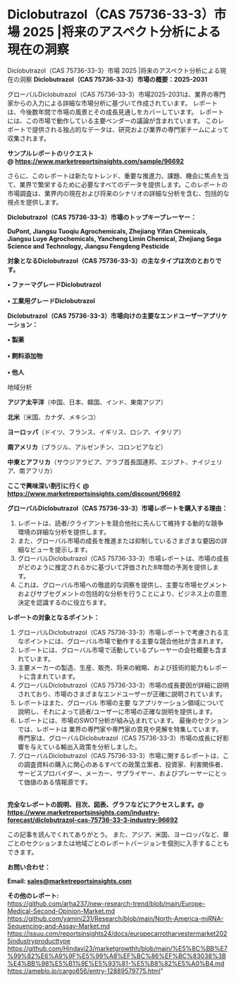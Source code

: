 # Diclobutrazol（CAS 75736-33-3）市場 2025 |将来のアスペクト分析による現在の洞察
Diclobutrazol（CAS 75736-33-3）市場 2025 |将来のアスペクト分析による現在の洞察
<strong><b>Diclobutrazol（CAS 75736-33-3）市場の概要：2025-2031</b></strong>

グローバルDiclobutrazol（CAS 75736-33-3）市場2025-2031は、業界の専門家からの入力による詳細な市場分析に基づいて作成されています。 レポートは、今後数年間で市場の風景とその成長見通しをカバーしています。 レポートには、この市場で動作している主要ベンダーの議論が含まれています。 このレポートで提供される独占的なデータは、研究および業界の専門家チームによって収集されます。

<strong>サンプルレポートのリクエスト @ <a href=https://www.marketreportsinsights.com/sample/96692>https://www.marketreportsinsights.com/sample/96692</a></strong>

さらに、このレポートは新たなトレンド、重要な推進力、課題、機会に焦点を当て、業界で繁栄するために必要なすべてのデータを提供します。このレポートの市場調査は、業界内の現在および将来のシナリオの詳細な分析を含む、包括的な視点を提供します。

<strong>Diclobutrazol（CAS 75736-33-3）市場のトップキープレーヤー：</strong>

<strong>DuPont, Jiangsu Tuoqiu Agrochemicals, Zhejiang Yifan Chemicals, Jiangsu Luye Agrochemicals, Yancheng Limin Chemical, Zhejiang Sega Science and Technology, Jiangsu Fengdeng Pesticide</strong>

<strong><b>対象となるDiclobutrazol（CAS 75736-33-3）の主なタイプは次のとおりです。</b></strong>

<strong>• ファーマグレードDiclobutrazol<br><br>• 工業用グレードDiclobutrazol</strong>

<strong><b>Diclobutrazol（CAS 75736-33-3）市場向けの主要なエンドユーザーアプリケーション：</b></strong>

<strong>• 製薬<br><br>• 飼料添加物<br><br>• 他人</strong>

 地域分析

<strong><b>アジア太平洋</b></strong>（中国、日本、韓国、インド、東南アジア）

<strong><b>北米</b></strong>（米国、カナダ、メキシコ）

<strong><b>ヨーロッパ</b></strong>（ドイツ、フランス、イギリス、ロシア、イタリア）

<strong><b>南アメリカ</b></strong>（ブラジル、アルゼンチン、コロンビアなど）

<strong><b>中東とアフリカ</b></strong>（サウジアラビア、アラブ首長国連邦、エジプト、ナイジェリア、南アフリカ）

<strong>ここで興味深い割引に行く @ <a href=https://www.marketreportsinsights.com/discount/96692>https://www.marketreportsinsights.com/discount/96692</a></strong>

<strong><b>グローバルDiclobutrazol（CAS 75736-33-3）市場レポートを購入する理由：</b></strong>
<ol>
  <li>レポートは、読者/クライアントを競合他社に先んじて維持する動的な競争環境の詳細な分析を提供します。</li>
  <li>また、グローバル市場の成長を推進または抑制しているさまざまな要因の詳細なビューを提示します。</li>
  <li>グローバルDiclobutrazol（CAS 75736-33-3）市場レポートは、市場の成長がどのように推定されるかに基づいて評価された8年間の予測を提供します。</li>
  <li>これは、グローバル市場への徹底的な洞察を提供し、主要な市場セグメントおよびサブセグメントの包括的な分析を行うことにより、ビジネス上の意思決定を認識するのに役立ちます。</li>
</ol>
<strong><b>レポートの対象となるポイント：</b></strong>
<ol>
  <li>グローバルDiclobutrazol（CAS 75736-33-3）市場レポートで考慮される主なポイントには、グローバル市場で動作する主要な競合他社が含まれます。</li>
  <li>レポートには、グローバル市場で活動しているプレーヤーの会社概要も含まれています。</li>
  <li>主要メーカーの製造、生産、販売、将来の戦略、および技術的能力もレポートに含まれています。</li>
  <li>グローバルDiclobutrazol（CAS 75736-33-3）市場の成長要因が詳細に説明されており、市場のさまざまなエンドユーザーが正確に説明されています。</li>
  <li>レポートはまた、グローバル 市場の主要 なアプリケーション領域について説明し、それによって読者/ユーザーに市場の正確な説明を提供します。</li>
  <li>レポートには、市場のSWOT分析が組み込まれています。 最後のセクションでは、レポートは 業界の専門家や専門家の意見や見解を特集しています。 専門家は、グローバルDiclobutrazol（CAS 75736-33-3）市場の成長に好影響を与えている輸出入政策を分析しました。</li>
  <li>グローバルDiclobutrazol（CAS 75736-33-3）市場に関するレポートは、この調査資料の購入に関心のあるすべての政策立案者、投資家、利害関係者、サービスプロバイダー、メーカー、サプライヤー、およびプレーヤーにとって価値のある情報源です。</li>
</ol><br>
<strong>完全なレポートの説明、目次、図表、グラフなどにアクセスします。@ <a href=https://www.marketreportsinsights.com/industry-forecast/diclobutrazol-cas-75736-33-3-industry-96692>https://www.marketreportsinsights.com/industry-forecast/diclobutrazol-cas-75736-33-3-industry-96692</a></strong>

この記事を読んでくれてありがとう。 また、アジア、米国、ヨーロッパなど、章ごとのセクションまたは地域ごとのレポートバージョンを個別に入手することもできます。

<strong><b>お問い合わせ：</b></strong>

<strong>Email: </strong><a href=mailto:sales@marketreportsinsights.com><strong>sales@marketreportsinsights.com</strong></a>

<strong>その他のレポート:</strong>
<br>
<a href=https://github.com/arha237/new-research-trend/blob/main/Europe-Medical-Second-Opinion-Market.md>https://github.com/arha237/new-research-trend/blob/main/Europe-Medical-Second-Opinion-Market.md</a>
<br>
<a href=https://github.com/yamini231/Research/blob/main/North-America-miRNA-Sequencing-and-Assay-Market.md>https://github.com/yamini231/Research/blob/main/North-America-miRNA-Sequencing-and-Assay-Market.md</a>
<br>
<a href=https://issuu.com/reportsinsights24/docs/europecarrotharvestermarket2025industryproducttype>https://issuu.com/reportsinsights24/docs/europecarrotharvestermarket2025industryproducttype</a>
<br>
<a href=https://github.com/Hindavi23/marketgrowthh/blob/main/%E5%8C%BB%E7%99%82%E6%A9%9F%E5%99%A8%EF%BC%86%EF%BC%83038%3B%E4%BB%98%E5%B1%9E%E5%93%81-%E5%B8%82%E5%A0%B4.md>https://github.com/Hindavi23/marketgrowthh/blob/main/%E5%8C%BB%E7%99%82%E6%A9%9F%E5%99%A8%EF%BC%86%EF%BC%83038%3B%E4%BB%98%E5%B1%9E%E5%93%81-%E5%B8%82%E5%A0%B4.md</a>
<br>
<a href=https://ameblo.jp/cargo656/entry-12889579775.html>https://ameblo.jp/cargo656/entry-12889579775.html</a>"
